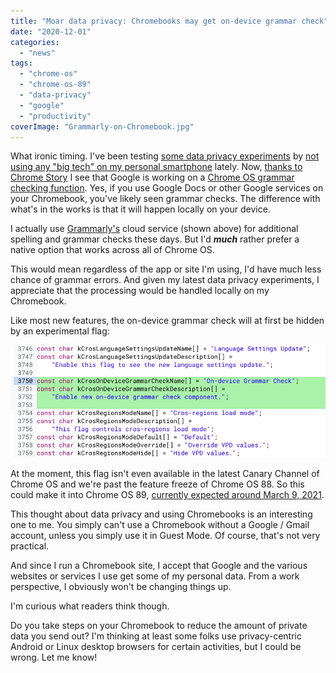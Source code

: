 ```yaml
---
title: "Moar data privacy: Chromebooks may get on-device grammar check"
date: "2020-12-01"
categories: 
  - "news"
tags: 
  - "chrome-os"
  - "chrome-os-89"
  - "data-privacy"
  - "google"
  - "productivity"
coverImage: "Grammarly-on-Chromebook.jpg"
---
```


What ironic timing. I've been testing [some data privacy experiments](https://www.kctofel.com/the-experiment-living-a-mobile-life-without-apple-or-google/) by [not using any "big tech" on my personal smartphone](https://www.kctofel.com/living-a-mobile-life-without-apple-or-google-part-2-apps-email-cloud-storage/) lately. Now, [thanks to Chrome Story](https://www.chromestory.com/2020/11/chromebook-grammar-check/) I see that Google is working on a [Chrome OS grammar checking function](https://chromium-review.googlesource.com/c/chromium/src/+/2560081). Yes, if you use Google Docs or other Google services on your Chromebook, you've likely seen grammar checks. The difference with what's in the works is that it will happen locally on your device.

I actually use [Grammarly's](https://app.grammarly.com/) cloud service (shown above) for additional spelling and grammar checks these days. But I'd **_much_** rather prefer a native option that works across all of Chrome OS.

This would mean regardless of the app or site I'm using, I'd have much less chance of grammar errors. And given my latest data privacy experiments, I appreciate that the processing would be handled locally on my Chromebook.

Like most new features, the on-device grammar check will at first be hidden by an experimental flag:

![](images/Chrome-OS-on-device-grammar-check.jpg)

At the moment, this flag isn't even available in the latest Canary Channel of Chrome OS and we're past the feature freeze of Chrome OS 88. So this could make it into Chrome OS 89, [currently expected around March 9, 2021](https://chromiumdash.appspot.com/schedule).

This thought about data privacy and using Chromebooks is an interesting one to me. You simply can't use a Chromebook without a Google / Gmail account, unless you simply use it in Guest Mode. Of course, that's not very practical.

And since I run a Chromebook site, I accept that Google and the various websites or services I use get some of my personal data. From a work perspective, I obviously won't be changing things up.

I'm curious what readers think though.

Do you take steps on your Chromebook to reduce the amount of private data you send out? I'm thinking at least some folks use privacy-centric Android or Linux desktop browsers for certain activities, but I could be wrong. Let me know!
